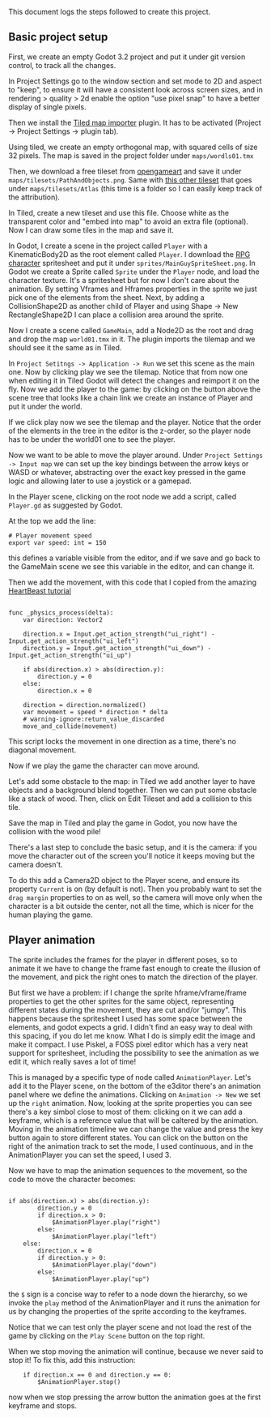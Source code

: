 This document logs the steps followed to create this project.

## Basic project setup
First, we create an empty Godot 3.2 project and put it under git version control, to track all the changes.

In Project Settings go to the window section and set mode to 2D and aspect to "keep", to ensure it will have a consistent look across screen sizes, and in rendering > quality > 2d enable the option "use pixel snap" to have a better display of single pixels.

Then we install the [Tiled map importer](https://github.com/vnen/godot-tiled-importer) plugin. It has to be activated (Project -> Project Settings -> plugin tab).

Using tiled, we create an empty orthogonal map, with squared cells of size 32 pixels.
The map is saved in the project folder under `maps/wordls01.tmx`

Then, we download a free tileset from [opengameart](https://opengameart.org/content/rpg-tiles-cobble-stone-paths-town-objects) and save it under `maps/tilesets/PathAndObjects.png`.
Same with [this other tileset](https://opengameart.org/content/lpc-tile-atlas) that goes under `maps/tilesets/Atlas` (this time is a folder so I can easily keep track of the attribution).

In Tiled, create a new tileset and use this file. Choose white as the transparent color and "embed into map" to avoid an extra file (optional).
Now I can draw some tiles in the map and save it.

In Godot, I create a scene in the project called `Player` with a KinematicBody2D as the root element called `Player`.
I download the [RPG character](https://opengameart.org/content/rpg-character) spritesheet and put it under `sprites/MainGuySpriteSheet.png`.
In Godot we create a Sprite called `Sprite` under the `Player` node, and load the character texture. It's a spritesheet but for now I don't care about the animation. By setting Vframes and Hframes properties in the sprite we just pick one of the elements from the sheet.
Next, by adding a CollisionShape2D as another child of Player and using Shape -> New RectangleShape2D I can place a collision area around the sprite.

Now I create a scene called `GameMain`, add a Node2D as the root and drag and drop the map `world01.tmx` in it.
The plugin imports the tilemap and we should see it the same as in Tiled.

In `Project Setitngs -> Application -> Run` we set this scene as the main one. Now by clicking play we see the tilemap.
Notice that from now one when editing it in Tiled Godot will detect the changes and reimport it on the fly.
Now we add the player to the game: by clicking on the button above the scene tree that looks like a chain link we create an instance of Player and put it under the world.

If we click play now we see the tilemap and the player. Notice that the order of the elements in the tree in the editor is the z-order, so the player node has to be under the world01 one to see the player.

Now we want to be able to move the player around.
Under `Project Settings -> Input map` we can set up the key bindings between the arrow keys or WASD or whatever, abstracting over the exact key pressed in the game logic and allowing later to use a joystick or a gamepad.

In the Player scene, clicking on the root node we add a script, called `Player.gd` as suggested by Godot.

At the top we add the line:

    # Player movement speed
    export var speed: int = 150

this defines a variable visible from the editor, and if we save and go back to the GameMain scene we see this variable in the editor, and can change it.

Then we add the movement, with this code that I copied from the amazing [HeartBeast tutorial](https://youtu.be/TQKXU7iSWUU?t=30)

```GDScript

func _physics_process(delta):
    var direction: Vector2

    direction.x = Input.get_action_strength("ui_right") - Input.get_action_strength("ui_left")
    direction.y = Input.get_action_strength("ui_down") - Input.get_action_strength("ui_up")

    if abs(direction.x) > abs(direction.y):
        direction.y = 0
    else:
        direction.x = 0

    direction = direction.normalized()
    var movement = speed * direction * delta
    # warning-ignore:return_value_discarded
    move_and_collide(movement)
```

This script locks the movement in one direction as a time, there's no diagonal movement.

Now if we play the game the character can move around.

Let's add some obstacle to the map: in Tiled we add another layer to have objects and a background blend together. Then we can put some obstacle like a stack of wood. Then, click on Edit Tileset and add a collision to this tile.

Save the map in Tiled and play the game in Godot, you now have the collision with the wood pile!

There's a last step to conclude the basic setup, and it is the camera: if you move the character out of the screen you'll notice it keeps moving but the camera doesn't.

To do this add a Camera2D object to the Player scene, and ensure its property `Current` is on (by default is not). Then you probably want to set the `drag margin` properties to on as well, so the camera will move only when the character is a bit outside the center, not all the time, which is nicer for the human playing the game.


## Player animation

The sprite includes the frames for the player in different poses, so to animate it we have to change the frame fast enough to create the illusion of the movement, and pick the right ones to match the direction of the player.

But first we have a problem: if I change the sprite hframe/vframe/frame properties to get the other sprites for the same object, representing different states during the movement, they are cut and/or "jumpy". This happens because the spritesheet I used has some space between the elements, and godot expects a grid. I didn't find an easy way to deal with this spacing, if you do let me know. What I do is simply edit the image and make it compact. I use Piskel, a FOSS pixel editor which has a very neat support for spritesheet, including the possibility to see the animation as we edit it, which really saves a lot of time!

This is managed by a specific type of node called `AnimationPlayer`.
Let's add it to the Player scene, on the bottom of the e3ditor there's an animation panel where we define the animations.
Clicking on `Animation -> New` we set up the `right` animation.
Now, looking at the sprite properties you can see there's a key simbol close to most of them: clicking on it we can add a keyframe, which is a reference value that will be caltered by the animation. Moving in the animation timeline we can change the value and press the key button again to store different states. You can click on the button on the right of the animation track to set the mode, I used continuous, and in the AnimationPlayer you can set the speed, I used 3.

Now we have to map the animation sequences to the movement, so the code to move the character becomes:

```GDScript

if abs(direction.x) > abs(direction.y):
		direction.y = 0
		if direction.x > 0:
			$AnimationPlayer.play("right")
		else:
			$AnimationPlayer.play("left")
	else:
		direction.x = 0
		if direction.y > 0:
			$AnimationPlayer.play("down")
		else:
			$AnimationPlayer.play("up")
```

the `$` sign is a concise way to refer to a node down the hierarchy, so we invoke the `play` method of the AnimationPlayer and it runs the animation for us by changing the properties of the sprite according to the keyframes.

Notice that we can test only the player scene and not load the rest of the game by clicking on the `Play Scene` button on the top right.

When we stop moving the animation will continue, because we never said to stop it! To fix this, add this instruction:

```GDScript
	if direction.x == 0 and direction.y == 0:
		$AnimationPlayer.stop()
```

now when we stop pressing the arrow button the animation goes at the first keyframe and stops.

